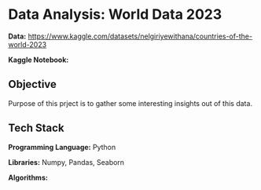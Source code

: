 # Data Analysis: World Data 2023

**Data:** https://www.kaggle.com/datasets/nelgiriyewithana/countries-of-the-world-2023 

**Kaggle Notebook:** 

## Objective

Purpose of this prject is to gather some interesting insights out of this data.

## Tech Stack

**Programming Language:** Python

**Libraries:** Numpy, Pandas, Seaborn

**Algorithms:**